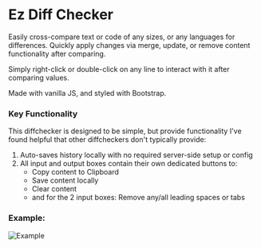 # Ez Diff Checker
 Easily cross-compare text or code of any sizes, or any languages for differences. Quickly apply changes via merge, update, or remove content functionality after comparing.

 Simply right-click or double-click on any line to interact with it after comparing values.

 Made with vanilla JS, and styled with Bootstrap.

### Key Functionality 
This diffchecker is designed to be simple, but provide functionality I've found helpful that other diffcheckers don't typically provide:
1) Auto-saves history locally with no required server-side setup or config
2) All input and output boxes contain their own dedicated buttons to:
    - Copy content to Clipboard
    - Save content locally
    - Clear content 
    - and for the 2 input boxes: Remove any/all leading spaces or tabs

### Example:
![Example](https://github.com/user-attachments/assets/175eacd7-f531-4e7b-9daf-82b57dd18da6)
